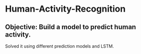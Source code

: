 # Human-Activity-Recognition

## Objective: Build a model to predict human activity.

Solved it using different prediction models and LSTM.
